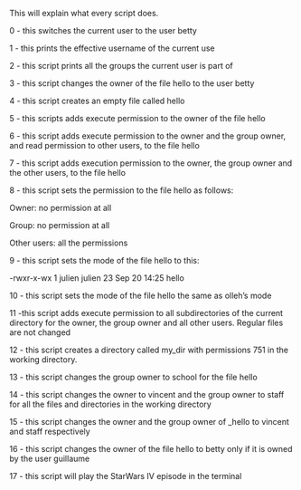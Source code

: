 This will explain what every script does.

0 - this switches the current user to the user betty

1 - this prints the effective username of the current use

2 - this script prints all the groups the current user is part of

3 - this script changes the owner of the file hello to the user betty

4 - this script creates an empty file called hello

5 - this scripts adds execute permission to the owner of the file hello

6 - this script adds execute permission to the owner and the group owner, and read permission to other users, to the file hello

7 - this script adds execution permission to the owner, the group owner and the other users, to the file hello

8 - this script sets the permission to the file hello as follows:



Owner: no permission at all

Group: no permission at all

Other users: all the permissions

9 - this script sets the mode of the file hello to this:



-rwxr-x-wx 1 julien julien 23 Sep 20 14:25 hello

10 - this script sets the mode of the file hello the same as olleh’s mode

11 -this script adds execute permission to all subdirectories of the current directory for the owner, the group owner and all other users. Regular files are not changed

12 - this script creates a directory called my_dir with permissions 751 in the working directory.

13 - this script changes the group owner to school for the file hello

14 - this script changes the owner to vincent and the group owner to staff for all the files and directories in the working directory

15 - this script changes the owner and the group owner of _hello to vincent and staff respectively

16 - this script changes the owner of the file hello to betty only if it is owned by the user guillaume

17 - this script will play the StarWars IV episode in the terminal
